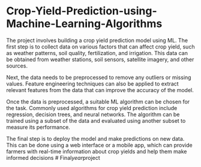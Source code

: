 # Crop-Yield-Prediction-using-Machine-Learning-Algorithms
The project involves building a crop yield prediction model using ML. The first step is to collect data on various factors that can affect crop yield, such as weather patterns, soil quality, fertilization, and irrigation. This data can be obtained from weather stations, soil sensors, satellite imagery, and other sources.

Next, the data needs to be preprocessed to remove any outliers or missing values. Feature engineering techniques can also be applied to extract relevant features from the data that can improve the accuracy of the model.

Once the data is preprocessed, a suitable ML algorithm can be chosen for the task. Commonly used algorithms for crop yield prediction include regression, decision trees, and neural networks. The algorithm can be trained using a subset of the data and evaluated using another subset to measure its performance.

The final step is to deploy the model and make predictions on new data. This can be done using a web interface or a mobile app, which can provide farmers with real-time information about crop yields and help them make informed decisions
#   F i n a l _ y e a r _ p r o j e c t  
 